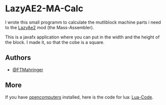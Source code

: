 
# LazyAE2-MA-Calc

I wrote this small programm to calculate the mutliblock machine parts i need to the 
[LazyAe2](https://www.curseforge.com/minecraft/mc-mods/lazy-ae2) mod (the Mass-Assembler).

This is a javafx application where you can put in the width and the height of the block. I made it, so that the cobe is a square.


## Authors

- [@FTMahringer](https://github.com/FTMahringer)


## More

If you have [opencomputers](https://www.curseforge.com/minecraft/mc-mods/opencomputers) installed, here is the code for lua:
[Lua-Code](https://github.com/FTMahringer/LazyAE2-MA-Calc/blob/master/lua-code.lua).
